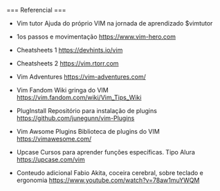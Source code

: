 === Referencial ===

- Vim tutor
Ajuda do próprio VIM na jornada de aprendizado 
$vimtutor
- 1os passos e movimentação
<https://www.vim-hero.com>

- Cheatsheets 1
<https://devhints.io/vim>

- Cheatsheets 2
<https://vim.rtorr.com>

- Vim Adventures
<https://vim-adventures.com/>

- Vim Fandom
Wiki gringa do VIM
<https://vim.fandom.com/wiki/Vim_Tips_Wiki>

- PlugInstall
Repositório para instalação de plugins
<https://github.com/junegunn/vim-Plugins>

- Vim Awsome Plugins
Biblioteca de plugins do VIM
<https://vimawesome.com/>

- Upcase 
Cursos para aprender funções específicas. Tipo Alura
<https://upcase.com/vim>

- Conteudo adicional
Fabio Akita, coceira cerebral, sobre teclado e ergonomia
<https://www.youtube.com/watch?v=78aw1muYWQM>
